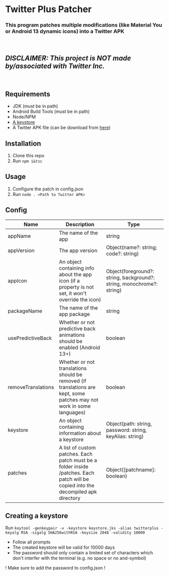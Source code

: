 # Twitter Plus Patcher
### This program patches multiple modifications (like Material You or Android 13 dynamic icons) into a Twitter APK
<br/>

## ***DISCLAIMER: This project is NOT made by/associated with Twitter Inc.***

<br />

## Requirements
- JDK (must be in path)
- Android Build Tools (must be in path)
- Node/NPM
- [A keystore](#creating-a-keystore)
- A Twitter APK file (can be download from [here](https://apkmirror.com/apk/twitter-inc/twitter))

## Installation
1. Clone this repo
2. Run ```npm i&tsc```

## Usage
1. Configure the patch in config.json
2. Run ```node . <Path to Twitter APK>```

## Config
| Name               	| Description                                                                                                                        	| Type                                                                  	|
|--------------------	|------------------------------------------------------------------------------------------------------------------------------------	|-----------------------------------------------------------------------	|
| appName            	| The name of the app                                                                                                                	| string                                                                	|
| appVersion         	| The app version                                                                                                                   	| Object(name?: string; code?: string)                                   	|
| appIcon            	| An object containing info about the app icon (if a property is not set, it won't override the icon)                                	| Object(foreground?: string, background?: string, monochrome?: string) 	|
| packageName        	| The name of the app package                                                                                                        	| string                                                                	|
| usePredictiveBack 	| Whether or not predictive back animations should be enabled (Android 13+)                                                         	| boolean                                                               	|
| removeTranslations 	| Whether or not translations should be removed (if translations are kept, some patches may not work in some languages)              	| boolean                                                               	|
| keystore           	| An object containing information about a keystore                                                                                  	| Object(path: string, password: string, keyAlias: string)              	|
| patches            	| A list of custom patches. Each patch must be a folder inside /patches. Each patch will be copied into the decompiled apk directory 	| Object([patchname]: boolean)                                           	|

## Creating a keystore
Run ```keytool -genkeypair -v -keystore keystore.jks -alias twitterplus -keyalg RSA -sigalg SHA256withRSA -keysize 2048 -validity 10000```
  - Follow all prompts
  - The created keystore will be valid for 10000 days
  - The password should only contain a limited set of characters which don't interfer with the terminal (e.g. no space or no and-symbol)

! Make sure to add the password to config.json !
